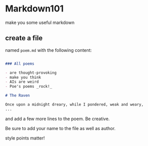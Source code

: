# Markdown101
make you some useful markdown


## create a file

named `poem.md` with the following content:

```markdown

### All poems

- are thought-provoking
- make you think
- AIs are weird
- Poe's poems _rock!_

# The Raven

Once upon a midnight dreary, while I pondered, weak and weary,
...
```

and add a few more lines to the poem. Be creative.

Be sure to add your name to the file as well as author.

style points matter!
